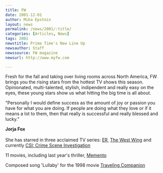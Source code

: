 ```yaml
---
title: FW
date: 2001-12-01
author: Mika Epstein
layout: news
permalink: /news/2001/:title/
categories: [Articles, News]
tags: 2001
newstitle: Prime Time's New Line Up  
newsauthor: Staff  
newssource: FW magazine  
newsurl: http://www.myfw.com  

---
```

Fresh for the fall and taking over living rooms across North America, FW brings you the rising stars from the hottest TV shows this season. Opinionated, multi-talented, stylish, indipendent and really easy on the eyes, these young stars show us what hitting the big time is all about.

"Personally I would define success as the amount of joy or passion you have for what you are doing. If people are doing what they love or if it means a lot to them, then that really is successful and really blessed and lucky."

<B>Jorja Fox</B><br /> <BR />She has starred in three acclaimed TV series: <U>ER</U>, <U>The West Wing</U> and currently <U>CSI: Crime Scene Investigation</U>
  
11 movies, including last year's thriller, <U>Memento</U>  
  
Composed song 'Lullaby' for the 1998 movie <U>Traveling Companion</U>

